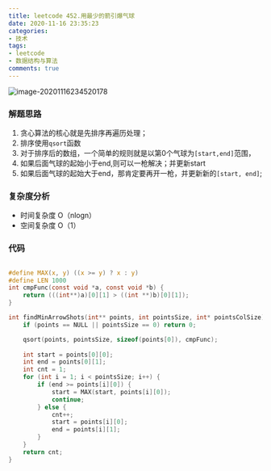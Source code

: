 ```yaml
---
title: leetcode 452.用最少的箭引爆气球
date: 2020-11-16 23:35:23
categories:
- 技术
tags:
- leetcode
- 数据结构与算法
comments: true
---
```

![image-20201116234520178](/home/lzlang/.config/Typora/typora-user-images/image-20201116234520178.png)

### 解题思路
1. 贪心算法的核心就是先排序再遍历处理；
2. 排序使用`qsort`函数
3. 对于排序后的数组，一个简单的规则就是以第0个气球为`[start,end]`范围，
4. 如果后面气球的起始小于end,则可以一枪解决；并更新start
5. 如果后面气球的起始大于end，那肯定要再开一枪，并更新新的`[start, end]`;

### 复杂度分析
* 时间复杂度 O（nlogn）
* 空间复杂度 O（1）
### 代码

```c

#define MAX(x, y) ((x >= y) ? x : y)
#define LEN 1000
int cmpFunc(const void *a, const void *b) {
    return (((int**)a)[0][1] > ((int **)b)[0][1]);
}

int findMinArrowShots(int** points, int pointsSize, int* pointsColSize){
    if (points == NULL || pointsSize == 0) return 0;

    qsort(points, pointsSize, sizeof(points[0]), cmpFunc);
    
    int start = points[0][0];
    int end = points[0][1];
    int cnt = 1;
    for (int i = 1; i < pointsSize; i++) {
        if (end >= points[i][0]) {
            start = MAX(start, points[i][0]);
            continue;
        } else {
            cnt++;
            start = points[i][0];
            end = points[i][1];
        }
    }
    return cnt;
}


```